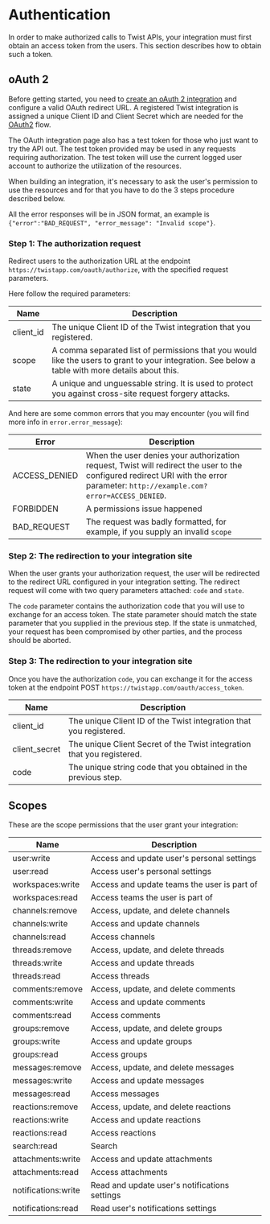 # Authentication

In order to make authorized calls to Twist APIs, your integration must first
obtain an access token from the users. This section describes how to obtain such
a token.

## oAuth 2

Before getting started, you need
to [create an oAuth 2 integration](https://twistapp.com/integrations/create) and
configure a valid OAuth redirect URL. A registered Twist integration is assigned
a unique Client ID and Client Secret which are needed for
the [OAuth2](https://en.wikipedia.org/wiki/OAuth) flow.

The OAuth integration page also has a test token for those who just
want to try the API out. The test token provided may be used in any
requests requiring authorization. The test token will use the current
logged user account to authorize the utilization of the resources.

When building an integration, it's necessary to ask the user's
permission to use the resources and for that you have to do the
3 steps procedure described below.

All the error responses will be in JSON format, an example is
`{"error":"BAD_REQUEST", "error_message": "Invalid scope"}`.


### Step 1: The authorization request

Redirect users to the authorization URL at the endpoint
`https://twistapp.com/oauth/authorize`, with the specified request parameters.

Here follow the required parameters:

| Name | Description |
| --- | --- |
| client_id | The unique Client ID of the Twist integration that you registered. |
| scope | A comma separated list of permissions that you would like the users to grant to your integration. See below a table with more details about this. |
| state | A unique and unguessable string. It is used to protect you against cross-site request forgery attacks. |

And here are some common errors that you may encounter (you will find more info in `error.error_message`):

| Error | Description |
| --- | --- |
| ACCESS_DENIED  | When the user denies your authorization request, Twist will redirect the user to the configured redirect URI with the error parameter: `http://example.com?error=ACCESS_DENIED`. |
| FORBIDDEN  | A permissions issue happened |
| BAD_REQUEST  | The request was badly formatted, for example, if you supply an invalid `scope`  |


### Step 2: The redirection to your integration site

When the user grants your authorization request, the user will be redirected to
the redirect URL configured in your integration setting. The redirect request
will come with two query parameters attached: `code` and `state`.

The `code` parameter contains the authorization code that you will use to
exchange for an access token. The state parameter should match the state
parameter that you supplied in the previous step. If the state is unmatched,
your request has been compromised by other parties, and the process should be
aborted.


### Step 3: The redirection to your integration site

Once you have the authorization `code`, you can exchange it for the access token
at the endpoint POST `https://twistapp.com/oauth/access_token`.

| Name | Description |
| --- | --- |
| client_id | The unique Client ID of the Twist integration that you registered. |
| client_secret | The unique Client Secret of the Twist integration that you registered. |
| code | The unique string code that you obtained in the previous step. |


## Scopes

These are the scope permissions that the user grant your integration:

| Name | Description |
| --- | --- |
| user:write | Access and update user's personal settings |
| user:read | Access user's personal settings |
| workspaces:write | Access and update teams the user is part of |
| workspaces:read | Access teams the user is part of |
| channels:remove | Access, update, and delete channels |
| channels:write | Access and update channels |
| channels:read | Access channels |
| threads:remove | Access, update, and delete threads |
| threads:write | Access and update threads |
| threads:read | Access threads |
| comments:remove | Access, update, and delete comments |
| comments:write | Access and update comments |
| comments:read | Access comments |
| groups:remove | Access, update, and delete groups |
| groups:write | Access and update groups |
| groups:read | Access groups |
| messages:remove | Access, update, and delete messages |
| messages:write | Access and update messages |
| messages:read | Access messages |
| reactions:remove | Access, update, and delete reactions |
| reactions:write | Access and update reactions |
| reactions:read | Access reactions |
| search:read | Search |
| attachments:write | Access and update attachments |
| attachments:read | Access attachments |
| notifications:write | Read and update user's notifications settings |
| notifications:read | Read user's notifications settings |
